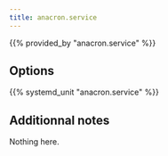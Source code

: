 ```yaml
---
title: anacron.service
---
```


{{% provided_by "anacron.service" %}}

## Options

{{% systemd_unit "anacron.service" %}}

## Additionnal notes

Nothing here.